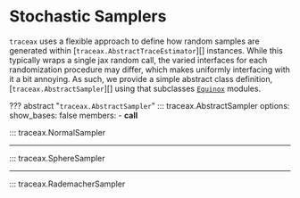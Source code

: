 # Stochastic Samplers

`traceax` uses a flexible approach to define how random samples are generated within
[`traceax.AbstractTraceEstimator`][] instances. While this typically wraps a single
jax random call, the varied interfaces for each randomization procedure may differ,
which makes uniformly interfacing with it a bit annoying. As such, we provide a
simple abstract class definition, [`traceax.AbstractSampler`][] using that subclasses
[`Equinox`](https://docs.kidger.site/equinox/) modules.

??? abstract "`traceax.AbstractSampler`"
    ::: traceax.AbstractSampler
        options:
            show_bases: false
            members:
            - __call__


::: traceax.NormalSampler

---

::: traceax.SphereSampler

---

::: traceax.RademacherSampler
